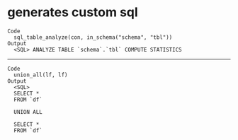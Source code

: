 # generates custom sql

    Code
      sql_table_analyze(con, in_schema("schema", "tbl"))
    Output
      <SQL> ANALYZE TABLE `schema`.`tbl` COMPUTE STATISTICS

---

    Code
      union_all(lf, lf)
    Output
      <SQL>
      SELECT *
      FROM `df`
      
      UNION ALL
      
      SELECT *
      FROM `df`

